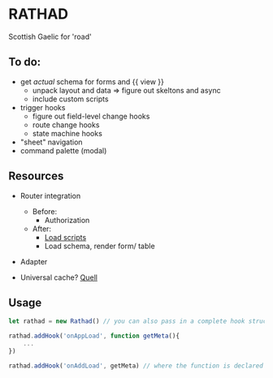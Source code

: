 # RATHAD
Scottish Gaelic for 'road'

## To do:
- get _actual_ schema for forms and {{ view }}
	- unpack layout and data => figure out skeltons and async
	- include custom scripts
- trigger hooks
	- figure out field-level change hooks
	- route change hooks
	- state machine hooks
- "sheet" navigation
- command palette (modal)

## Resources

- Router integration
	-	Before:
		- Authorization
	- After:
		- [Load scripts](https://vue-view.com/how-to-load-an-external-script-in-vue-component/)
		- Load schema, render form/ table

- Adapter
 - Universal cache? [Quell](https://www.npmjs.com/package/@quell/client)

## Usage
```js
let rathad = new Rathad() // you can also pass in a complete hook structure to start

rathad.addHook('onAppLoad', function getMeta(){
	...
})

rathad.addHook('onAddLoad', getMeta) // where the function is declared elsewhere and/or imported

```



